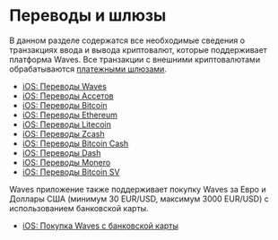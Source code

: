# Переводы и шлюзы

В данном разделе содержатся все необходимые сведения о транзакциях ввода и вывода криптовалют, которые поддерживает платформа Waves. Все транзакции с внешними криптовалютами обрабатываются [платежными шлюзами](/waves-client/frequently-asked-questions-faq/mobile-apps/iOS/payment-gateway.md).

* [iOS: Переводы Waves](transfers-and-gateways/waves-transfers.md)
* [iOS: Переводы Ассетов](transfers-and-gateways/asset-transfers.md)
* [iOS: Переводы Bitcoin](transfers-and-gateways/bitcoin-transfers.md)
* [iOS: Переводы Ethereum](transfers-and-gateways/ethereum-transfers.md)
* [iOS: Переводы Litecoin](transfers-and-gateways/litecoin-transfers.md)
* [iOS: Переводы Zcash](transfers-and-gateways/zcash-transfers.md)
* [iOS: Переводы Bitcoin Cash](transfers-and-gateways/bitcoin-cash-transfers.md)
* [iOS: Переводы Dash](transfers-and-gateways/dash-transfers.md)
* [iOS: Переводы Monero](transfers-and-gateways/monero-transfers.md)
* [iOS: Переводы Bitcoin SV](transfers-and-gateways/bitcoin-sv-transfers.md)

Waves приложение также поддерживает покупку Waves за Евро и Доллары США (минимум 30 EUR/USD, максимум 3000 EUR/USD) с использованием банковской карты.

* [iOS: Покупка Waves с банковской карты](transfers-and-gateways/buying-waves-using-card.md)
